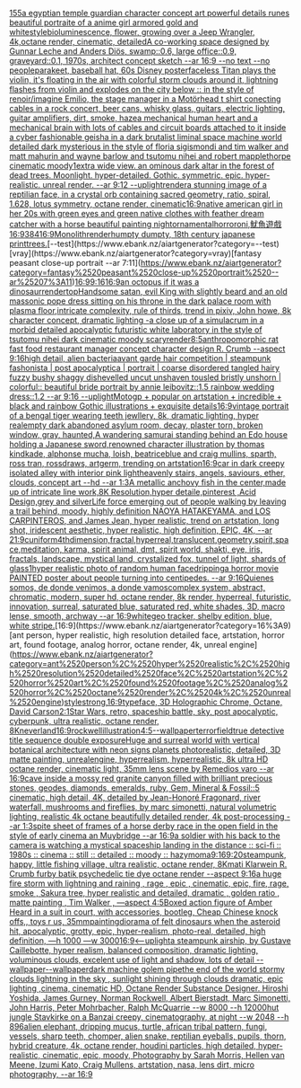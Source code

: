 [155](https://www.ebank.nz/aiartgenerator?category=155)[a egyptian temple guardian character concept art powerful details runes beautiful portraite of a anime girl armored gold and white](https://www.ebank.nz/aiartgenerator?category=a%2520egyptian%2520temple%2520guardian%2520character%2520concept%2520art%2520powerful%2520details%2520runes%2520beautiful%2520portraite%2520of%2520a%2520anime%2520girl%2520armored%2520gold%2520and%2520white)[style](https://www.ebank.nz/aiartgenerator?category=style)[bioluminescence, flower, growing over a Jeep Wrangler, 4k,octane render, cinematic, detailed](https://www.ebank.nz/aiartgenerator?category=bioluminescence%2C%2520flower%2C%2520growing%2520over%2520a%2520Jeep%2520Wrangler%2C%25204k%2Coctane%2520render%2C%2520cinematic%2C%2520detailed)[](https://www.ebank.nz/aiartgenerator?category=)[A co-working space designed by Gunnar Leche and Anders Diös, swamp::0.6, large office::0.9, graveyard::0.1, 1970s, architect concept sketch --ar 16:9 --no text --no people](https://www.ebank.nz/aiartgenerator?category=A%2520co-working%2520space%2520designed%2520by%2520Gunnar%2520Leche%2520and%2520Anders%2520Di%C3%B6s%2C%2520swamp%3A%3A0.6%2C%2520large%2520office%3A%3A0.9%2C%2520graveyard%3A%3A0.1%2C%25201970s%2C%2520architect%2520concept%2520sketch%2520--ar%252016%3A9%2520--no%2520text%2520--no%2520people)[parakeet, baseball hat, 60s Disney poster](https://www.ebank.nz/aiartgenerator?category=parakeet%2C%2520baseball%2520hat%2C%252060s%2520Disney%2520poster)[faceless Titan plays the violin, it's floating in the air with colorful storm clouds around it, lightning flashes from violin and explodes on the city below :: in the style of renoir](https://www.ebank.nz/aiartgenerator?category=faceless%2520Titan%2520plays%2520the%2520violin%2C%2520it%27s%2520floating%2520in%2520the%2520air%2520with%2520colorful%2520storm%2520clouds%2520around%2520it%2C%2520lightning%2520flashes%2520from%2520violin%2520and%2520explodes%2520on%2520the%2520city%2520below%2520%3A%3A%2520in%2520the%2520style%2520of%2520renoir)[/imagine Emilio, the stage manager in a Motörhead t shirt conecting cables in a rock concert, beer cans, whisky glass, guitars, electric lighting, guitar amplifiers, dirt, smoke, haze](https://www.ebank.nz/aiartgenerator?category=/imagine%2520Emilio%2C%2520the%2520stage%2520manager%2520in%2520a%2520Mot%C3%B6rhead%2520t%2520shirt%2520conecting%2520cables%2520in%2520a%2520rock%2520concert%2C%2520beer%2520cans%2C%2520whisky%2520glass%2C%2520guitars%2C%2520electric%2520lighting%2C%2520guitar%2520amplifiers%2C%2520dirt%2C%2520smoke%2C%2520haze)[a mechanical human heart and a mechanical brain with lots of cables and circuit boards attached to it inside a cyber fashionable geisha in a dark brutalist liminal space machine world detailed dark mysterious in the style of floria sigismondi and tim walker and matt mahurin and wayne barlow and tsutomu nihei and robert mapplethorpe cinematic moody](https://www.ebank.nz/aiartgenerator?category=a%2520mechanical%2520human%2520heart%2520and%2520a%2520mechanical%2520brain%2520with%2520lots%2520of%2520cables%2520and%2520circuit%2520boards%2520attached%2520to%2520it%2520inside%2520a%2520cyber%2520fashionable%2520geisha%2520in%2520a%2520dark%2520brutalist%2520liminal%2520space%2520machine%2520world%2520detailed%2520dark%2520mysterious%2520in%2520the%2520style%2520of%2520floria%2520sigismondi%2520and%2520tim%2520walker%2520and%2520matt%2520mahurin%2520and%2520wayne%2520barlow%2520and%2520tsutomu%2520nihei%2520and%2520robert%2520mapplethorpe%2520cinematic%2520moody)[1](https://www.ebank.nz/aiartgenerator?category=1)[extra wide view. an ominous dark altar in the forest of dead trees. Moonlight. hyper-detailed. Gothic. symmetric. epic. hyper-realistic. unreal render. --ar 9:12 --uplight](https://www.ebank.nz/aiartgenerator?category=extra%2520wide%2520view.%2520an%2520ominous%2520dark%2520altar%2520in%2520the%2520forest%2520of%2520dead%2520trees.%2520Moonlight.%2520hyper-detailed.%2520Gothic.%2520symmetric.%2520epic.%2520hyper-realistic.%2520unreal%2520render.%2520--ar%25209%3A12%2520--uplight)[render](https://www.ebank.nz/aiartgenerator?category=render)[a stunning image of a reptilian face, in a crystal orb containing sacred geometry, ratio, spiral, 1.628, lotus symmetry, octane render, cinematic](https://www.ebank.nz/aiartgenerator?category=a%2520stunning%2520image%2520of%2520a%2520reptilian%2520face%2C%2520in%2520a%2520crystal%2520orb%2520containing%2520sacred%2520geometry%2C%2520ratio%2C%2520spiral%2C%25201.628%2C%2520lotus%2520symmetry%2C%2520octane%2520render%2C%2520cinematic)[16:9](https://www.ebank.nz/aiartgenerator?category=16%3A9)[native american girl in her 20s with green eyes and green native clothes with feather dream catcher with a horse beautiful painting night](https://www.ebank.nz/aiartgenerator?category=native%2520american%2520girl%2520in%2520her%252020s%2520with%2520green%2520eyes%2520and%2520green%2520native%2520clothes%2520with%2520feather%2520dream%2520catcher%2520with%2520a%2520horse%2520beautiful%2520painting%2520night)[ornamental](https://www.ebank.nz/aiartgenerator?category=ornamental)[horror](https://www.ebank.nz/aiartgenerator?category=horror)[oni,魷魚遊戲](https://www.ebank.nz/aiartgenerator?category=oni%2C%E9%AD%B7%E9%AD%9A%E9%81%8A%E6%88%B2)[16:9](https://www.ebank.nz/aiartgenerator?category=16%3A9)[384](https://www.ebank.nz/aiartgenerator?category=384)[16:9](https://www.ebank.nz/aiartgenerator?category=16%3A9)[Monolith](https://www.ebank.nz/aiartgenerator?category=Monolith)[render](https://www.ebank.nz/aiartgenerator?category=render)[humpty dumpty, 18th century japanese print](https://www.ebank.nz/aiartgenerator?category=humpty%2520dumpty%2C%252018th%2520century%2520japanese%2520print)[trees.](https://www.ebank.nz/aiartgenerator?category=trees.)[--test](https://www.ebank.nz/aiartgenerator?category=--test)[vray](https://www.ebank.nz/aiartgenerator?category=vray)[fantasy peasant close-up portrait --ar 7:11](https://www.ebank.nz/aiartgenerator?category=fantasy%2520peasant%2520close-up%2520portrait%2520--ar%25207%3A11)[16:9](https://www.ebank.nz/aiartgenerator?category=16%3A9)[9:16](https://www.ebank.nz/aiartgenerator?category=9%3A16)[16:9](https://www.ebank.nz/aiartgenerator?category=16%3A9)[an octopus if it was a dinosaur](https://www.ebank.nz/aiartgenerator?category=an%2520octopus%2520if%2520it%2520was%2520a%2520dinosaur)[render](https://www.ebank.nz/aiartgenerator?category=render)[top](https://www.ebank.nz/aiartgenerator?category=top)[Handsome satan, evil King with slightly beard and an old massonic  pope dress sitting on his throne in the dark palace room with plasma floor,intricate complexity, rule of thirds, trend in pixiv, John howe, 8k character concept, dramatic lighting -](https://www.ebank.nz/aiartgenerator?category=Handsome%2520satan%2C%2520evil%2520King%2520with%2520slightly%2520beard%2520and%2520an%2520old%2520massonic%2520%2520pope%2520dress%2520sitting%2520on%2520his%2520throne%2520in%2520the%2520dark%2520palace%2520room%2520with%2520plasma%2520floor%2Cintricate%2520complexity%2C%2520rule%2520of%2520thirds%2C%2520trend%2520in%2520pixiv%2C%2520John%2520howe%2C%25208k%2520character%2520concept%2C%2520dramatic%2520lighting%2520-)[a close up of a simulacrum in a morbid detailed apocalyptic futuristic white laboratory in the style of tsutomu nihei dark cinematic moody scary](https://www.ebank.nz/aiartgenerator?category=a%2520close%2520up%2520of%2520a%2520simulacrum%2520in%2520a%2520morbid%2520detailed%2520apocalyptic%2520futuristic%2520white%2520laboratory%2520in%2520the%2520style%2520of%2520tsutomu%2520nihei%2520dark%2520cinematic%2520moody%2520scary)[render](https://www.ebank.nz/aiartgenerator?category=render)[8:5](https://www.ebank.nz/aiartgenerator?category=8%3A5)[anthropomorphic rat fast food restaurant manager concept character design R. Crumb --aspect 9:16](https://www.ebank.nz/aiartgenerator?category=anthropomorphic%2520rat%2520fast%2520food%2520restaurant%2520manager%2520concept%2520character%2520design%2520R.%2520Crumb%2520--aspect%25209%3A16)[high detail, alien bacteria](https://www.ebank.nz/aiartgenerator?category=high%2520detail%2C%2520alien%2520bacteria)[avant garde hair competition | steampunk fashonista | post apocalyptica | portrait | coarse disordered tangled hairy fuzzy bushy shaggy dishevelled uncut unshaven tousled bristly unshorn | colorful:: beautiful bride portrait by annie leibovitz::1.5 rainbow wedding dress::1.2 --ar 9:16 --uplight](https://www.ebank.nz/aiartgenerator?category=avant%2520garde%2520hair%2520competition%2520%7C%2520steampunk%2520fashonista%2520%7C%2520post%2520apocalyptica%2520%7C%2520portrait%2520%7C%2520coarse%2520disordered%2520tangled%2520hairy%2520fuzzy%2520bushy%2520shaggy%2520dishevelled%2520uncut%2520unshaven%2520tousled%2520bristly%2520unshorn%2520%7C%2520colorful%3A%3A%2520beautiful%2520bride%2520portrait%2520by%2520annie%2520leibovitz%3A%3A1.5%2520rainbow%2520wedding%2520dress%3A%3A1.2%2520--ar%25209%3A16%2520--uplight)[Motogp + popular on artstation + incredible + black and rainbow Gothic illustrations + exquisite details](https://www.ebank.nz/aiartgenerator?category=Motogp%2520%2B%2520popular%2520on%2520artstation%2520%2B%2520incredible%2520%2B%2520black%2520and%2520rainbow%2520Gothic%2520illustrations%2520%2B%2520exquisite%2520details)[16:9](https://www.ebank.nz/aiartgenerator?category=16%3A9)[vintage portrait of a bengal tiger wearing teeth jewllery, 8k, dramatic lighting, hyper real](https://www.ebank.nz/aiartgenerator?category=vintage%2520portrait%2520of%2520a%2520bengal%2520tiger%2520wearing%2520teeth%2520jewllery%2C%25208k%2C%2520dramatic%2520lighting%2C%2520hyper%2520real)[empty dark abandoned asylum room, decay, plaster torn, broken window, gray, haunted,](https://www.ebank.nz/aiartgenerator?category=empty%2520dark%2520abandoned%2520asylum%2520room%2C%2520decay%2C%2520plaster%2520torn%2C%2520broken%2520window%2C%2520gray%2C%2520haunted%2C)[A wandering samurai standing behind an Edo house holding a Japanese sword,renowned character illustration by thomas kindkade, alphonse mucha, loish, beatriceblue and craig mullins, sparth, ross tran, rossdraws, artgerm, trending on artstation](https://www.ebank.nz/aiartgenerator?category=A%2520wandering%2520samurai%2520standing%2520behind%2520an%2520Edo%2520house%2520holding%2520a%2520Japanese%2520sword%2Crenowned%2520character%2520illustration%2520by%2520thomas%2520kindkade%2C%2520alphonse%2520mucha%2C%2520loish%2C%2520beatriceblue%2520and%2520craig%2520mullins%2C%2520sparth%2C%2520ross%2520tran%2C%2520rossdraws%2C%2520artgerm%2C%2520trending%2520on%2520artstation)[16:9](https://www.ebank.nz/aiartgenerator?category=16%3A9)[car in dark creepy isolated alley with interior pink light](https://www.ebank.nz/aiartgenerator?category=car%2520in%2520dark%2520creepy%2520isolated%2520alley%2520with%2520interior%2520pink%2520light)[heavenly stairs, angels, saviours, ether, clouds, concept art --hd --ar 1:3](https://www.ebank.nz/aiartgenerator?category=heavenly%2520stairs%2C%2520angels%2C%2520saviours%2C%2520ether%2C%2520clouds%2C%2520concept%2520art%2520--hd%2520--ar%25201%3A3)[A metallic anchovy fish in the center,made up of intricate line work,8K Resolution,hyper detaile,pinterest ,Acid Design,grey and silver](https://www.ebank.nz/aiartgenerator?category=A%2520metallic%2520anchovy%2520fish%2520in%2520the%2520center%2Cmade%2520up%2520of%2520intricate%2520line%2520work%2C8K%2520Resolution%2Chyper%2520detaile%2Cpinterest%2520%2CAcid%2520Design%2Cgrey%2520and%2520silver)[Life force emerging out of people walking by leaving a trail behind, moody, highly definition NAOYA HATAKEYAMA, and LOS CARPINTEROS, and James Jean, hyper realistic, trend on artstation, long shot, iridescent aesthetic, hyper realistic, high definition, EPIC, 4K, --ar 21:9](https://www.ebank.nz/aiartgenerator?category=Life%2520force%2520emerging%2520out%2520of%2520people%2520walking%2520by%2520leaving%2520a%2520trail%2520behind%2C%2520moody%2C%2520highly%2520definition%2520NAOYA%2520HATAKEYAMA%2C%2520and%2520LOS%2520CARPINTEROS%2C%2520and%2520James%2520Jean%2C%2520hyper%2520realistic%2C%2520trend%2520on%2520artstation%2C%2520long%2520shot%2C%2520iridescent%2520aesthetic%2C%2520hyper%2520realistic%2C%2520high%2520definition%2C%2520EPIC%2C%25204K%2C%2520--ar%252021%3A9)[cuniform](https://www.ebank.nz/aiartgenerator?category=cuniform)[4thdimension,fractal,hyperreal,translucent,geometry,spirit,space,meditation, karma, spirit animal, dmt, spirit world, shakti, eye, iris, fractals, landscape, mystical land, crystalized fox, tunnel of light, shards of glass](https://www.ebank.nz/aiartgenerator?category=4thdimension%2Cfractal%2Chyperreal%2Ctranslucent%2Cgeometry%2Cspirit%2Cspace%2Cmeditation%2C%2520karma%2C%2520spirit%2520animal%2C%2520dmt%2C%2520spirit%2520world%2C%2520shakti%2C%2520eye%2C%2520iris%2C%2520fractals%2C%2520landscape%2C%2520mystical%2520land%2C%2520crystalized%2520fox%2C%2520tunnel%2520of%2520light%2C%2520shards%2520of%2520glass)[1](https://www.ebank.nz/aiartgenerator?category=1)[hyper realistic photo of random human face](https://www.ebank.nz/aiartgenerator?category=hyper%2520realistic%2520photo%2520of%2520random%2520human%2520face)[dripping](https://www.ebank.nz/aiartgenerator?category=dripping)[a horror movie PAINTED poster about people turning into centipedes. --ar 9:16](https://www.ebank.nz/aiartgenerator?category=a%2520horror%2520movie%2520PAINTED%2520poster%2520about%2520people%2520turning%2520into%2520centipedes.%2520--ar%25209%3A16)[Quienes somos, de donde venimos, a donde vamos](https://www.ebank.nz/aiartgenerator?category=Quienes%2520somos%2C%2520de%2520donde%2520venimos%2C%2520a%2520donde%2520vamos)[complex system, abstract, chromatic, modern, super hd, octane render, 8k render, hyperreal, futuristic, innovation, surreal, saturated blue, saturated red, white shades, 3D, macro lense, smooth, archway --ar 16:9](https://www.ebank.nz/aiartgenerator?category=complex%2520system%2C%2520abstract%2C%2520chromatic%2C%2520modern%2C%2520super%2520hd%2C%2520octane%2520render%2C%25208k%2520render%2C%2520hyperreal%2C%2520futuristic%2C%2520innovation%2C%2520surreal%2C%2520saturated%2520blue%2C%2520saturated%2520red%2C%2520white%2520shades%2C%25203D%2C%2520macro%2520lense%2C%2520smooth%2C%2520archway%2520--ar%252016%3A9)[white](https://www.ebank.nz/aiartgenerator?category=white)[geo tracker, shelby edition. blue, white stripe.](https://www.ebank.nz/aiartgenerator?category=geo%2520tracker%2C%2520shelby%2520edition.%2520blue%2C%2520white%2520stripe.)[16:9](https://www.ebank.nz/aiartgenerator?category=16%3A9)[ant person, hyper realistic, high resolution detailed face, artstation, horror art, found footage, analog horror, octane render, 4k, unreal engine](https://www.ebank.nz/aiartgenerator?category=ant%2520person%2C%2520hyper%2520realistic%2C%2520high%2520resolution%2520detailed%2520face%2C%2520artstation%2C%2520horror%2520art%2C%2520found%2520footage%2C%2520analog%2520horror%2C%2520octane%2520render%2C%25204k%2C%2520unreal%2520engine)[style](https://www.ebank.nz/aiartgenerator?category=style)[strong,](https://www.ebank.nz/aiartgenerator?category=strong%2C)[16:9](https://www.ebank.nz/aiartgenerator?category=16%3A9)[typeface, 3D Holographic Chrome, Octane, David Carson](https://www.ebank.nz/aiartgenerator?category=typeface%2C%25203D%2520Holographic%2520Chrome%2C%2520Octane%2C%2520David%2520Carson)[2:1](https://www.ebank.nz/aiartgenerator?category=2%3A1)[Star Wars, retro, spaceship battle, sky, post apocalyptic, cyberpunk, ultra realistic, octane render, 8K](https://www.ebank.nz/aiartgenerator?category=Star%2520Wars%2C%2520retro%2C%2520spaceship%2520battle%2C%2520sky%2C%2520post%2520apocalyptic%2C%2520cyberpunk%2C%2520ultra%2520realistic%2C%2520octane%2520render%2C%25208K)[neverland](https://www.ebank.nz/aiartgenerator?category=neverland)[16:9](https://www.ebank.nz/aiartgenerator?category=16%3A9)[rockwell](https://www.ebank.nz/aiartgenerator?category=rockwell)[illustration](https://www.ebank.nz/aiartgenerator?category=illustration)[4:5](https://www.ebank.nz/aiartgenerator?category=4%3A5)[--wallpaper](https://www.ebank.nz/aiartgenerator?category=--wallpaper)[terror](https://www.ebank.nz/aiartgenerator?category=terror)[field](https://www.ebank.nz/aiartgenerator?category=field)[true detective title sequence double exposure](https://www.ebank.nz/aiartgenerator?category=true%2520detective%2520title%2520sequence%2520double%2520exposure)[Huge and surreal world with vertical botanical architecture with neon signs planets photorealistic, detailed,  3D matte painting, unrealengine, hyperrealism, hyperrealistic, 8k ultra HD octane render,  cinematic light, 35mm lens  scene by Remedios varo  --ar 16:9](https://www.ebank.nz/aiartgenerator?category=Huge%2520and%2520surreal%2520world%2520with%2520vertical%2520botanical%2520architecture%2520with%2520neon%2520signs%2520planets%2520photorealistic%2C%2520detailed%2C%2520%25203D%2520matte%2520painting%2C%2520unrealengine%2C%2520hyperrealism%2C%2520hyperrealistic%2C%25208k%2520ultra%2520HD%2520octane%2520render%2C%2520%2520cinematic%2520light%2C%252035mm%2520lens%2520%2520scene%2520by%2520Remedios%2520varo%2520%2520--ar%252016%3A9)[cave inside a mossy red granite canyon filled with brilliant precious stones, geodes, diamonds, emeralds, ruby, Gem, Mineral & Fossil::5 cinematic, high detail, 4K, detailed by Jean-Honoré Fragonard, river waterfall, mushrooms and fireflies, by marc simonetti, natural volumetric lighting, realistic 4k octane beautifully detailed render, 4k post-processing --ar 1:3](https://www.ebank.nz/aiartgenerator?category=cave%2520inside%2520a%2520mossy%2520red%2520granite%2520canyon%2520filled%2520with%2520brilliant%2520precious%2520stones%2C%2520geodes%2C%2520diamonds%2C%2520emeralds%2C%2520ruby%2C%2520Gem%2C%2520Mineral%2520%26%2520Fossil%3A%3A5%2520cinematic%2C%2520high%2520detail%2C%25204K%2C%2520detailed%2520by%2520Jean-Honor%C3%A9%2520Fragonard%2C%2520river%2520waterfall%2C%2520mushrooms%2520and%2520fireflies%2C%2520by%2520marc%2520simonetti%2C%2520natural%2520volumetric%2520lighting%2C%2520realistic%25204k%2520octane%2520beautifully%2520detailed%2520render%2C%25204k%2520post-processing%2520--ar%25201%3A3)[spite sheet of frames of a horse derby race in the open field in the style of early cinema an Muybridge --ar 16:9](https://www.ebank.nz/aiartgenerator?category=spite%2520sheet%2520of%2520frames%2520of%2520a%2520horse%2520derby%2520race%2520in%2520the%2520open%2520field%2520in%2520the%2520style%2520of%2520early%2520cinema%2520an%2520Muybridge%2520--ar%252016%3A9)[a soldier with his back to the camera is watching a mystical spaceship landing in the distance :: sci-fi :: 1980s :: cinema :: still :: detailed :: moody :: hazy](https://www.ebank.nz/aiartgenerator?category=a%2520soldier%2520with%2520his%2520back%2520to%2520the%2520camera%2520is%2520watching%2520a%2520mystical%2520spaceship%2520landing%2520in%2520the%2520distance%2520%3A%3A%2520sci-fi%2520%3A%3A%25201980s%2520%3A%3A%2520cinema%2520%3A%3A%2520still%2520%3A%3A%2520detailed%2520%3A%3A%2520moody%2520%3A%3A%2520hazy)[moma](https://www.ebank.nz/aiartgenerator?category=moma)[9:16](https://www.ebank.nz/aiartgenerator?category=9%3A16)[9:20](https://www.ebank.nz/aiartgenerator?category=9%3A20)[steampunk, happy, little fishing village, ultra realistic, octane render, 8K](https://www.ebank.nz/aiartgenerator?category=steampunk%2C%2520happy%2C%2520little%2520fishing%2520village%2C%2520ultra%2520realistic%2C%2520octane%2520render%2C%25208K)[mati Klarwein R. Crumb furby batik psychedelic tie dye octane render --aspect 9:16](https://www.ebank.nz/aiartgenerator?category=mati%2520Klarwein%2520R.%2520Crumb%2520furby%2520batik%2520psychedelic%2520tie%2520dye%2520octane%2520render%2520--aspect%25209%3A16)[a huge fire storm with lightning and raining , rage , epic , cinematic, epic, fire, rage, smoke , Sakura tree, hyper realistic and detailed, dramatic , golden ratio , matte painting , Tim Walker , —aspect 4:5](https://www.ebank.nz/aiartgenerator?category=a%2520huge%2520fire%2520storm%2520with%2520lightning%2520and%2520raining%2520%2C%2520rage%2520%2C%2520epic%2520%2C%2520cinematic%2C%2520epic%2C%2520fire%2C%2520rage%2C%2520smoke%2520%2C%2520Sakura%2520tree%2C%2520hyper%2520realistic%2520and%2520detailed%2C%2520dramatic%2520%2C%2520golden%2520ratio%2520%2C%2520matte%2520painting%2520%2C%2520Tim%2520Walker%2520%2C%2520%E2%80%94aspect%25204%3A5)[Boxed action figure of Amber Heard in a suit in court, with accessories, bootleg, Cheap Chinese knock offs,, toys r us, 35mm](https://www.ebank.nz/aiartgenerator?category=Boxed%2520action%2520figure%2520of%2520Amber%2520Heard%2520in%2520a%2520suit%2520in%2520court%2C%2520with%2520accessories%2C%2520bootleg%2C%2520Cheap%2520Chinese%2520knock%2520offs%2C%2C%2520toys%2520r%2520us%2C%252035mm)[painting](https://www.ebank.nz/aiartgenerator?category=painting)[diorama of felt dinosaurs when the asteroid hit, apocalyptic, grotty, epic, hyper-realism, photo-real, detailed, high definition, —h 1000 —w 3000](https://www.ebank.nz/aiartgenerator?category=diorama%2520of%2520felt%2520dinosaurs%2520when%2520the%2520asteroid%2520hit%2C%2520apocalyptic%2C%2520grotty%2C%2520epic%2C%2520hyper-realism%2C%2520photo-real%2C%2520detailed%2C%2520high%2520definition%2C%2520%E2%80%94h%25201000%2520%E2%80%94w%25203000)[16:9](https://www.ebank.nz/aiartgenerator?category=16%3A9)[<--uplight](https://www.ebank.nz/aiartgenerator?category=%3C--uplight)[a steampunk airship, by Gustave Caillebotte, hyper realism, balanced composition, dramatic lighting, voluminous clouds, excelent use of light and shadow, lots of detail --wallpaper](https://www.ebank.nz/aiartgenerator?category=a%2520steampunk%2520airship%2C%2520by%2520Gustave%2520Caillebotte%2C%2520hyper%2520realism%2C%2520balanced%2520composition%2C%2520dramatic%2520lighting%2C%2520voluminous%2520clouds%2C%2520excelent%2520use%2520of%2520light%2520and%2520shadow%2C%2520lots%2520of%2520detail%2520--wallpaper)[--wallpaper](https://www.ebank.nz/aiartgenerator?category=--wallpaper)[dark machine golem pipe](https://www.ebank.nz/aiartgenerator?category=dark%2520machine%2520golem%2520pipe)[the end of the world stormy clouds lightning in the sky , sunlight shining through clouds dramatic, epic lighting ,cinema, cinematic HD, Octane Render Substance Designer. Hiroshi Yoshida, James Gurney, Norman Rockwell, Albert Bierstadt, Marc Simonetti, John Harris, Peter Mohrbacher, Ralph McQuarrie --w 8000 --h 12000](https://www.ebank.nz/aiartgenerator?category=the%2520end%2520of%2520the%2520world%2520stormy%2520clouds%2520lightning%2520in%2520the%2520sky%2520%2C%2520sunlight%2520shining%2520through%2520clouds%2520dramatic%2C%2520epic%2520lighting%2520%2Ccinema%2C%2520cinematic%2520HD%2C%2520Octane%2520Render%2520Substance%2520Designer.%2520Hiroshi%2520Yoshida%2C%2520James%2520Gurney%2C%2520Norman%2520Rockwell%2C%2520Albert%2520Bierstadt%2C%2520Marc%2520Simonetti%2C%2520John%2520Harris%2C%2520Peter%2520Mohrbacher%2C%2520Ralph%2520McQuarrie%2520--w%25208000%2520--h%252012000)[hut jungle Stavkirke on a Banzai creepy, cinematography, at night --w 2048 --h 896](https://www.ebank.nz/aiartgenerator?category=hut%2520jungle%2520Stavkirke%2520on%2520a%2520Banzai%2520creepy%2C%2520cinematography%2C%2520at%2520night%2520--w%25202048%2520--h%2520896)[alien elephant, dripping mucus, turtle, african tribal pattern, fungi, vessels, sharp teeth, chomper, alien snake, reptilian eyeballs, pupils, thorn, hybrid creature, 4k, octane render, houdini particles, high detailed, hyper-realistic, cinematic, epic, moody, Photography by Sarah Morris, Hellen van Meene, Izumi Kato, Craig Mullens, artstation, nasa, lens dirt, micro photography, --ar 16:9](https://www.ebank.nz/aiartgenerator?category=alien%2520elephant%2C%2520dripping%2520mucus%2C%2520turtle%2C%2520african%2520tribal%2520pattern%2C%2520fungi%2C%2520vessels%2C%2520sharp%2520teeth%2C%2520chomper%2C%2520alien%2520snake%2C%2520reptilian%2520eyeballs%2C%2520pupils%2C%2520thorn%2C%2520hybrid%2520creature%2C%25204k%2C%2520octane%2520render%2C%2520houdini%2520particles%2C%2520high%2520detailed%2C%2520hyper-realistic%2C%2520cinematic%2C%2520epic%2C%2520moody%2C%2520Photography%2520by%2520Sarah%2520Morris%2C%2520Hellen%2520van%2520Meene%2C%2520Izumi%2520Kato%2C%2520Craig%2520Mullens%2C%2520artstation%2C%2520nasa%2C%2520lens%2520dirt%2C%2520micro%2520photography%2C%2520--ar%252016%3A9)